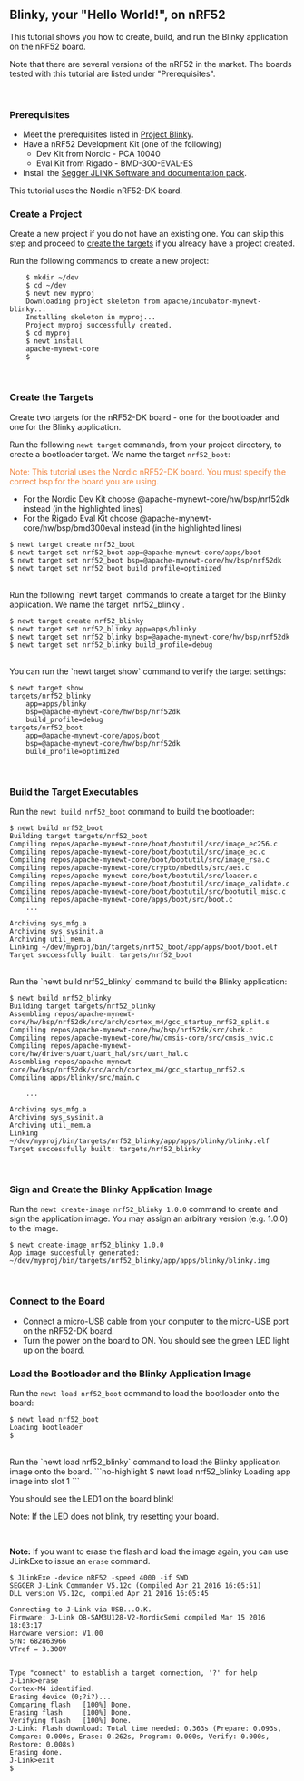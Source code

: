 ## Blinky, your "Hello World!", on nRF52
This tutorial shows you how to create, build, and run the Blinky application on the nRF52 board.
<br>

Note that there are several versions of the nRF52 in the market. The boards tested with this tutorial are listed under "Prerequisites".

<br>

### Prerequisites

* Meet the prerequisites listed in [Project Blinky](/os/tutorials/blinky.md).
* Have a nRF52 Development Kit (one of the following)
    * Dev Kit from Nordic - PCA 10040
    * Eval Kit from Rigado - BMD-300-EVAL-ES
* Install the [Segger JLINK Software and documentation pack](https://www.segger.com/jlink-software.html).

This tutorial uses the Nordic nRF52-DK board.

### Create a Project  
Create a new project if you do not have an existing one.  You can skip this step and proceed to [create the targets](#create_targets) if you already have a project created.  

Run the following commands to create a new project:

```no-highlight
    $ mkdir ~/dev
    $ cd ~/dev
    $ newt new myproj
    Downloading project skeleton from apache/incubator-mynewt-blinky...
    Installing skeleton in myproj...
    Project myproj successfully created.
    $ cd myproj
    $ newt install
    apache-mynewt-core
    $
``` 

<br>

### <a name="create_targets"></a>Create the Targets

Create two targets for the nRF52-DK board - one for the bootloader and one for the Blinky application.

Run the following `newt target` commands, from your project directory, to create a bootloader target. We name the target `nrf52_boot`:

<font color="#F2853F">
Note: This tutorial uses the Nordic nRF52-DK board.  You must specify the correct bsp for the board you are using. </font> 

* For the Nordic Dev Kit choose @apache-mynewt-core/hw/bsp/nrf52dk instead (in the highlighted lines)
* For the Rigado Eval Kit choose @apache-mynewt-core/hw/bsp/bmd300eval instead (in the highlighted lines)

```hl_lines="3"
$ newt target create nrf52_boot
$ newt target set nrf52_boot app=@apache-mynewt-core/apps/boot
$ newt target set nrf52_boot bsp=@apache-mynewt-core/hw/bsp/nrf52dk
$ newt target set nrf52_boot build_profile=optimized
```

<br>
Run the following `newt target` commands to create a target for the Blinky application. We name the target `nrf52_blinky`.

```hl_lines="3" 
$ newt target create nrf52_blinky
$ newt target set nrf52_blinky app=apps/blinky
$ newt target set nrf52_blinky bsp=@apache-mynewt-core/hw/bsp/nrf52dk
$ newt target set nrf52_blinky build_profile=debug
```
<br>
You can run the `newt target show` command to verify the target settings:

```no-highlight
$ newt target show 
targets/nrf52_blinky
    app=apps/blinky
    bsp=@apache-mynewt-core/hw/bsp/nrf52dk
    build_profile=debug
targets/nrf52_boot
    app=@apache-mynewt-core/apps/boot
    bsp=@apache-mynewt-core/hw/bsp/nrf52dk
    build_profile=optimized
```
<br>

### Build the Target Executables 

Run the `newt build nrf52_boot` command to build the bootloader:

```no-highlight
$ newt build nrf52_boot
Building target targets/nrf52_boot
Compiling repos/apache-mynewt-core/boot/bootutil/src/image_ec256.c
Compiling repos/apache-mynewt-core/boot/bootutil/src/image_ec.c
Compiling repos/apache-mynewt-core/boot/bootutil/src/image_rsa.c
Compiling repos/apache-mynewt-core/crypto/mbedtls/src/aes.c
Compiling repos/apache-mynewt-core/boot/bootutil/src/loader.c
Compiling repos/apache-mynewt-core/boot/bootutil/src/image_validate.c
Compiling repos/apache-mynewt-core/boot/bootutil/src/bootutil_misc.c
Compiling repos/apache-mynewt-core/apps/boot/src/boot.c
    ...

Archiving sys_mfg.a
Archiving sys_sysinit.a
Archiving util_mem.a
Linking ~/dev/myproj/bin/targets/nrf52_boot/app/apps/boot/boot.elf
Target successfully built: targets/nrf52_boot
```

<br>
Run the `newt build nrf52_blinky` command to build the Blinky application:

```no-highlight
$ newt build nrf52_blinky
Building target targets/nrf52_blinky
Assembling repos/apache-mynewt-core/hw/bsp/nrf52dk/src/arch/cortex_m4/gcc_startup_nrf52_split.s
Compiling repos/apache-mynewt-core/hw/bsp/nrf52dk/src/sbrk.c
Compiling repos/apache-mynewt-core/hw/cmsis-core/src/cmsis_nvic.c
Compiling repos/apache-mynewt-core/hw/drivers/uart/uart_hal/src/uart_hal.c
Assembling repos/apache-mynewt-core/hw/bsp/nrf52dk/src/arch/cortex_m4/gcc_startup_nrf52.s
Compiling apps/blinky/src/main.c

    ...

Archiving sys_mfg.a
Archiving sys_sysinit.a
Archiving util_mem.a
Linking ~/dev/myproj/bin/targets/nrf52_blinky/app/apps/blinky/blinky.elf
Target successfully built: targets/nrf52_blinky
```

<br>

### Sign and Create the Blinky Application Image 

Run the `newt create-image nrf52_blinky 1.0.0` command to create and sign the application image. You may assign an arbitrary version (e.g. 1.0.0) to the image.

```no-highlight
$ newt create-image nrf52_blinky 1.0.0
App image succesfully generated: ~/dev/myproj/bin/targets/nrf52_blinky/app/apps/blinky/blinky.img
```

<br>

### Connect to the Board

* Connect a micro-USB cable from your computer to the micro-USB port on the nRF52-DK board.
* Turn the power on the board to ON. You should see the green LED light up on the board.
        
### Load the Bootloader and the Blinky Application Image

Run the `newt load nrf52_boot` command to load the bootloader onto the board: 

```no-highlight
$ newt load nrf52_boot
Loading bootloader
$
```
<br>
Run the `newt load nrf52_blinky` command to load the Blinky application image onto the board.
```no-highlight
$ newt load nrf52_blinky
Loading app image into slot 1
```

You should see the LED1 on the board blink!

Note: If the LED does not blink, try resetting your board.

<br>

**Note:** If you want to erase the flash and load the image again, you can use JLinkExe to issue an `erase` command.

```
$ JLinkExe -device nRF52 -speed 4000 -if SWD
SEGGER J-Link Commander V5.12c (Compiled Apr 21 2016 16:05:51)
DLL version V5.12c, compiled Apr 21 2016 16:05:45

Connecting to J-Link via USB...O.K.
Firmware: J-Link OB-SAM3U128-V2-NordicSemi compiled Mar 15 2016 18:03:17
Hardware version: V1.00
S/N: 682863966
VTref = 3.300V


Type "connect" to establish a target connection, '?' for help
J-Link>erase
Cortex-M4 identified.
Erasing device (0;?i?)...
Comparing flash   [100%] Done.
Erasing flash     [100%] Done.
Verifying flash   [100%] Done.
J-Link: Flash download: Total time needed: 0.363s (Prepare: 0.093s, Compare: 0.000s, Erase: 0.262s, Program: 0.000s, Verify: 0.000s, Restore: 0.008s)
Erasing done.
J-Link>exit
$
```
